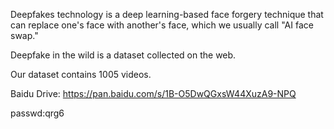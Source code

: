 Deepfakes technology is a deep learning-based face forgery technique that can replace one's face with another's face, which we usually call "AI face swap."

Deepfake in the wild is a dataset collected on the web.

Our dataset contains 1005 videos.

Baidu Drive: https://pan.baidu.com/s/1B-O5DwQGxsW44XuzA9-NPQ

passwd:qrg6